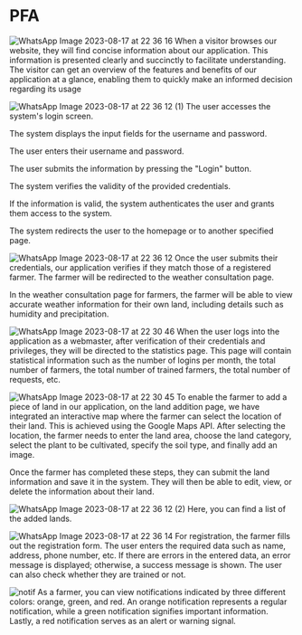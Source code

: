 # PFA

![WhatsApp Image 2023-08-17 at 22 36 16](https://github.com/bilaldouah/PFA/assets/88664534/ec334299-aeda-4ae4-b088-e1aa0cfaefa4)
When a visitor browses our website, they will find concise information about our application. This information is presented clearly and succinctly to facilitate understanding. The visitor can get an overview of the features and benefits of our application at a glance, enabling them to quickly make an informed decision regarding its usage



![WhatsApp Image 2023-08-17 at 22 36 12 (1)](https://github.com/bilaldouah/PFA/assets/88664534/9d205e22-b6e5-4b4c-b19a-f93def58392b)
The user accesses the system's login screen.

The system displays the input fields for the username and password.

The user enters their username and password.

The user submits the information by pressing the "Login" button.

The system verifies the validity of the provided credentials.

If the information is valid, the system authenticates the user and grants them access to the system.

The system redirects the user to the homepage or to another specified page.



![WhatsApp Image 2023-08-17 at 22 36 12](https://github.com/bilaldouah/PFA/assets/88664534/cee05bc0-3484-4615-8a30-8bfcca6e2d8e)
Once the user submits their credentials, our application verifies if they match those of a registered farmer. The farmer will be redirected to the weather consultation page.

In the weather consultation page for farmers, the farmer will be able to view accurate weather information for their own land, including details such as humidity and precipitation.



![WhatsApp Image 2023-08-17 at 22 30 46](https://github.com/bilaldouah/PFA/assets/88664534/d8573e1c-67de-43f3-b65f-61686671d264)
When the user logs into the application as a webmaster, after verification of their credentials and privileges, they will be directed to the statistics page. This page will contain statistical information such as the number of logins per month, the total number of farmers, the total number of trained farmers, the total number of requests, etc.




![WhatsApp Image 2023-08-17 at 22 30 45](https://github.com/bilaldouah/PFA/assets/88664534/e10c3d17-c526-40f1-b970-afed1f8b7ea9)
To enable the farmer to add a piece of land in our application, on the land addition page, we have integrated an interactive map where the farmer can select the location of their land. This is achieved using the Google Maps API. After selecting the location, the farmer needs to enter the land area, choose the land category, select the plant to be cultivated, specify the soil type, and finally add an image.

Once the farmer has completed these steps, they can submit the land information and save it in the system. They will then be able to edit, view, or delete the information about their land.




![WhatsApp Image 2023-08-17 at 22 36 12 (2)](https://github.com/bilaldouah/PFA/assets/88664534/8534ae3c-f450-4414-a096-8169e12aaa9e)
Here, you can find a list of the added lands.



![WhatsApp Image 2023-08-17 at 22 36 14](https://github.com/bilaldouah/PFA/assets/88664534/d3f9776b-dc1a-4435-948e-3162321a7974)
For registration, the farmer fills out the registration form. The user enters the required data such as name, address, phone number, etc. If there are errors in the entered data, an error message is displayed; otherwise, a success message is shown. The user can also check whether they are trained or not.



![notif](https://github.com/bilaldouah/PFA/assets/88664534/447d0894-a641-4309-b109-f47863f47e06)
As a farmer, you can view notifications indicated by three different colors: orange, green, and red. An orange notification represents a regular notification, while a green notification signifies important information. Lastly, a red notification serves as an alert or warning signal.
